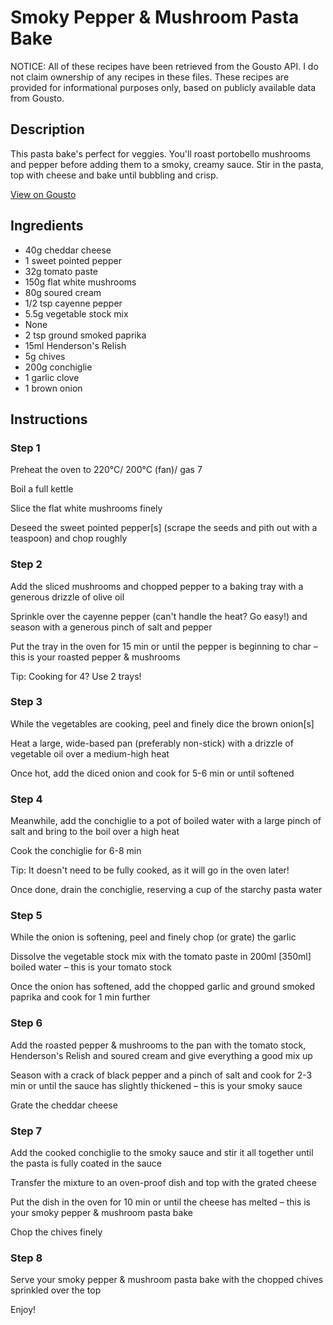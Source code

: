 # Smoky Pepper & Mushroom Pasta Bake

NOTICE: All of these recipes have been retrieved from the Gousto API. I do not claim ownership of any recipes in these files. These recipes are provided for informational purposes only, based on publicly available data from Gousto.

## Description

This pasta bake's perfect for veggies. You'll roast portobello mushrooms and pepper before adding them to a smoky, creamy sauce. Stir in the pasta, top with cheese and bake until bubbling and crisp. 

[View on Gousto](https://www.gousto.co.uk/recipes/cookbook/smoky-pepper-portobello-pasta-bake)

## Ingredients

- 40g cheddar cheese
- 1 sweet pointed pepper
- 32g tomato paste
- 150g flat white mushrooms
- 80g soured cream
- 1/2 tsp cayenne pepper
- 5.5g vegetable stock mix
- None
- 2 tsp ground smoked paprika
- 15ml Henderson's Relish
- 5g chives
- 200g conchiglie
- 1 garlic clove
- 1 brown onion

## Instructions


### Step 1

Preheat the oven to 220°C/ 200°C (fan)/ gas 7

Boil a full kettle

Slice the flat white mushrooms finely

Deseed the sweet pointed pepper<span class="text-danger">[s]</span> (scrape the seeds and pith out with a teaspoon) and chop roughly


### Step 2

Add the sliced mushrooms and chopped pepper to a baking tray with a generous drizzle of olive oil

Sprinkle over the cayenne pepper (can't handle the heat? Go easy!) and season with a generous pinch of salt and pepper

Put the tray in the oven for 15 min or until the pepper is beginning to char – this is your roasted pepper & mushrooms

Tip: Cooking for 4? Use 2 trays!


### Step 3

While the vegetables are cooking, peel and finely dice the brown onion<span class="text-danger">[s]</span>

Heat a large, wide-based pan (preferably non-stick) with a drizzle of vegetable oil over a medium-high heat

Once hot, add the diced onion and cook for 5-6 min or until softened


### Step 4

Meanwhile, add the conchiglie to a pot of boiled water with a large pinch of salt and bring to the boil over a high heat

Cook the conchiglie for 6-8 min

Tip: It doesn't need to be fully cooked, as it will go in the oven later!

Once done, drain the conchiglie, reserving a cup of the starchy pasta water


### Step 5

While the onion is softening, peel and finely chop (or grate) the garlic

Dissolve the vegetable stock mix with the tomato paste in 200ml <span class="text-danger">[350ml]</span> boiled water – this is your tomato stock

Once the onion has softened, add the chopped garlic and ground smoked paprika and cook for 1 min further


### Step 6

Add the roasted pepper & mushrooms to the pan with the tomato stock, Henderson's Relish and soured cream and give everything a good mix up

Season with a crack of black pepper and a pinch of salt and cook for 2-3 min or until the sauce has slightly thickened – this is your smoky sauce

Grate the cheddar cheese


### Step 7

Add the cooked conchiglie to the smoky sauce and stir it all together until the pasta is fully coated in the sauce

Transfer the mixture to an oven-proof dish and top with the grated cheese

Put the dish in the oven for 10 min or until the cheese has melted – this is your smoky pepper & mushroom pasta bake

Chop the chives finely

### Step 8

Serve your smoky pepper & mushroom pasta bake with the chopped chives sprinkled over the top

Enjoy!

